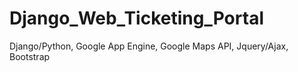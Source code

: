 Django_Web_Ticketing_Portal
===========================

Django/Python, Google App Engine, Google Maps API, Jquery/Ajax, Bootstrap
